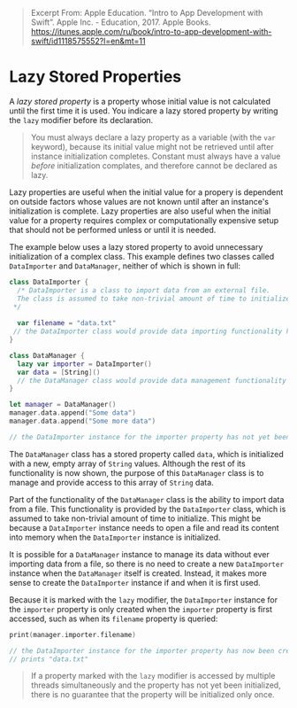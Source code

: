 > Excerpt From: Apple Education. “Intro to App Development with Swift”. Apple Inc. - Education, 2017. Apple Books. https://itunes.apple.com/ru/book/intro-to-app-development-with-swift/id1118575552?l=en&mt=11

# Lazy Stored Properties
A *lazy stored property* is a property whose initial value is not calculated until the first time it is used. You indicare a lazy stored property by writing the `lazy` modifier before its declaration.

> You must always declare a lazy property as a variable (with the `var` keyword), because its initial value might not be retrieved until after instance initialization completes. Constant must always have a value *before* initialization complates, and therefore cannot be declared as lazy.

Lazy properties are useful when the initial value for a propery is dependent on outside factors whose values are not known until after an instance's initialization is complete. Lazy properties are also useful when the initial value for a property requires complex or computationally expensive setup that should not be performed unless or until it is needed.

The example below uses a lazy stored property to avoid unnecessary initialization of a complex class. This example defines two classes called `DataImporter` and `DataManager`, neither of which is shown in full:

```swift
class DataImporter {
  /* DataImporter is a class to import data from an external file.
  The class is assumed to take non-trivial amount of time to initialize.
 */
 
  var filename = "data.txt"
 // the DataImporter class would provide data importing functionality here
}

class DataManager {
  lazy var importer = DataImporter()
  var data = [String]()
  // the DataManager class would provide data management functionality here
}

let manager = DataManager()
manager.data.append("Some data")
manager.data.append("Some more data")

// the DataImporter instance for the importer property has not yet been created
```

The `DataManager` class has a stored property called `data`, which is initialized with a new, empty array of `String` values. Although the rest of its functionality is now shown, the purpose of this `DataManager` class is to manage and provide access to this array of `String` data.

Part of the functionality of the `DataManager` class is the ability to import data from a file. This functionality is provided by the `DataImporter` class, which is assumed to take non-trivial amount of time to initialize. This might be because a `DataImporter` instance needs to open a file and read its content into memory when the `DataImporter` instance is initialized.

It is possible for a `DataManager` instance to manage its data without ever importing data from a file, so there is no need to create a new `DataImporter` instance when the `DataManager` itself is created. Instead, it makes more sense to create the `DataImporter` instance if and when it is first used.

Because it is marked with the `lazy` modifier, the `DataImporter` instance for the `importer` property is only created when the `importer` property is first accessed, such as when its `filename` property is queried:

```swift
print(manager.importer.filename)

// the DataImporter instance for the importer property has now been created
// prints "data.txt"
```

> If a property marked with the `lazy` modifier is accessed by multiple threads simultaneously and the property has not yet been initialized, there is no guarantee that the property will be initialized only once.
